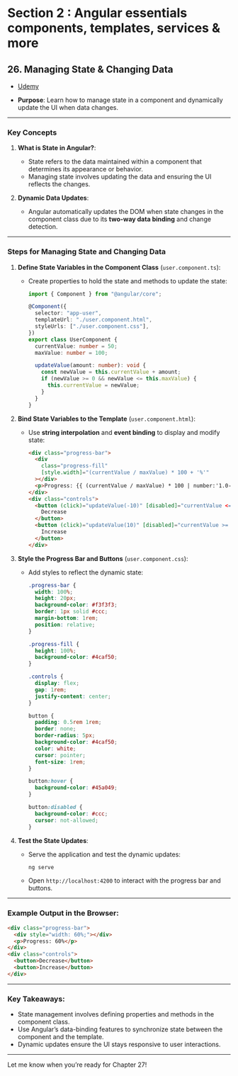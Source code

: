 # Section 2 : Angular essentials components, templates, services & more

## **26. Managing State & Changing Data**

- [Udemy](https://www.udemy.com/course/the-complete-guide-to-angular-2/learn/lecture/43788528#overview)

- **Purpose**: Learn how to manage state in a component and dynamically update the UI when data changes.

---

### Key Concepts

1. **What is State in Angular?**:

   - State refers to the data maintained within a component that determines its appearance or behavior.
   - Managing state involves updating the data and ensuring the UI reflects the changes.

2. **Dynamic Data Updates**:
   - Angular automatically updates the DOM when state changes in the component class due to its **two-way data binding** and change detection.

---

### Steps for Managing State and Changing Data

1. **Define State Variables in the Component Class** (`user.component.ts`):

   - Create properties to hold the state and methods to update the state:

     ```typescript
     import { Component } from "@angular/core";

     @Component({
       selector: "app-user",
       templateUrl: "./user.component.html",
       styleUrls: ["./user.component.css"],
     })
     export class UserComponent {
       currentValue: number = 50;
       maxValue: number = 100;

       updateValue(amount: number): void {
         const newValue = this.currentValue + amount;
         if (newValue >= 0 && newValue <= this.maxValue) {
           this.currentValue = newValue;
         }
       }
     }
     ```

2. **Bind State Variables to the Template** (`user.component.html`):

   - Use **string interpolation** and **event binding** to display and modify state:
     ```html
     <div class="progress-bar">
       <div
         class="progress-fill"
         [style.width]="(currentValue / maxValue) * 100 + '%'"
       ></div>
       <p>Progress: {{ (currentValue / maxValue) * 100 | number:'1.0-0' }}%</p>
     </div>
     <div class="controls">
       <button (click)="updateValue(-10)" [disabled]="currentValue <= 0">
         Decrease
       </button>
       <button (click)="updateValue(10)" [disabled]="currentValue >= maxValue">
         Increase
       </button>
     </div>
     ```

3. **Style the Progress Bar and Buttons** (`user.component.css`):

   - Add styles to reflect the dynamic state:

     ```css
     .progress-bar {
       width: 100%;
       height: 20px;
       background-color: #f3f3f3;
       border: 1px solid #ccc;
       margin-bottom: 1rem;
       position: relative;
     }

     .progress-fill {
       height: 100%;
       background-color: #4caf50;
     }

     .controls {
       display: flex;
       gap: 1rem;
       justify-content: center;
     }

     button {
       padding: 0.5rem 1rem;
       border: none;
       border-radius: 5px;
       background-color: #4caf50;
       color: white;
       cursor: pointer;
       font-size: 1rem;
     }

     button:hover {
       background-color: #45a049;
     }

     button:disabled {
       background-color: #ccc;
       cursor: not-allowed;
     }
     ```

4. **Test the State Updates**:
   - Serve the application and test the dynamic updates:
     ```bash
     ng serve
     ```
   - Open `http://localhost:4200` to interact with the progress bar and buttons.

---

### Example Output in the Browser:

```html
<div class="progress-bar">
  <div style="width: 60%;"></div>
  <p>Progress: 60%</p>
</div>
<div class="controls">
  <button>Decrease</button>
  <button>Increase</button>
</div>
```

---

### Key Takeaways:

- State management involves defining properties and methods in the component class.
- Use Angular’s data-binding features to synchronize state between the component and the template.
- Dynamic updates ensure the UI stays responsive to user interactions.

---

Let me know when you’re ready for Chapter 27!

